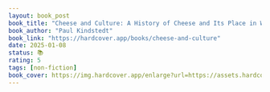 ```yaml
---
layout: book_post
book_title: "Cheese and Culture: A History of Cheese and Its Place in Western Civilization"
book_author: "Paul Kindstedt"
book_link: "https://hardcover.app/books/cheese-and-culture"
date: 2025-01-08
status: 📚
rating: 5
tags: [non-fiction]
book_cover: https://img.hardcover.app/enlarge?url=https://assets.hardcover.app/external_data/37874335/fe89469d5a11fb1b980306fed11cb29bddf532af.jpeg&width=270&height=405&type=webp
---
```

